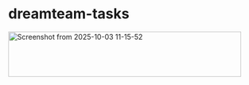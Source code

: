 # dreamteam-tasks
<img width="468" height="91" alt="Screenshot from 2025-10-03 11-15-52" src="https://github.com/user-attachments/assets/e06a1fb8-b490-4bce-a113-52b9f5cf6673" />
